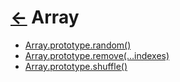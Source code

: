 # [←](../) Array

* [Array.prototype.random()](./random)
* [Array.prototype.remove(…indexes)](./remove)
* [Array.prototype.shuffle()](./shuffle)
